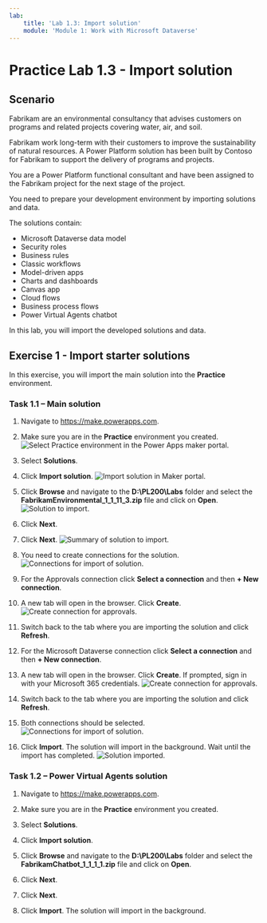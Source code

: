 ```yaml
---
lab:
    title: 'Lab 1.3: Import solution'
    module: 'Module 1: Work with Microsoft Dataverse'
---
```


# Practice Lab 1.3 - Import solution

## Scenario

Fabrikam are an environmental consultancy that advises customers on programs and related projects covering water, air, and soil.

Fabrikam work long-term with their customers to improve the sustainability of natural resources. A Power Platform solution has been built by Contoso for Fabrikam to support the delivery of programs and projects.

You are a Power Platform functional consultant and have been assigned to the Fabrikam project for the next stage of the project.

You need to prepare your development environment by importing solutions and data.

The solutions contain:

- Microsoft Dataverse data model
- Security roles
- Business rules
- Classic workflows
- Model-driven apps
- Charts and dashboards
- Canvas app
- Cloud flows
- Business process flows
- Power Virtual Agents chatbot

In this lab, you will import the developed solutions and data.

## Exercise 1 - Import starter solutions

In this exercise, you will import the main solution into the **Practice** environment.

### Task 1.1 – Main solution

1. Navigate to <https://make.powerapps.com>.

1. Make sure you are in the **Practice** environment you created. ![Select Practice environment in the Power Apps maker portal.](../media/select-environment.png)

1. Select **Solutions**.

1. Click **Import solution**. ![Import solution in Maker portal.](../media/import-solution.png)

1. Click **Browse** and navigate to the **D:\PL200\Labs** folder and select the **FabrikamEnvironmental_1_1_11_3.zip** file and click on **Open**. ![Solution to import.](../media/solution-to-import.png)

1. Click **Next**.

1. Click **Next**. ![Summary of solution to import.](../media/import-solution-summary.png)

1. You need to create connections for the solution. ![Connections for import of solution.](../media/connections-for-solution.png)

1. For the Approvals connection click **Select a connection** and then **+ New connection**.

1. A new tab will open in the browser. Click **Create**. ![Create connection for approvals.](../media/create-approvals-connection.png)

1. Switch back to the tab where you are importing the solution and click **Refresh**.

1. For the Microsoft Dataverse connection click **Select a connection** and then **+ New connection**.

1. A new tab will open in the browser. Click **Create**. If prompted, sign in with your Microsoft 365 credentials. ![Create connection for approvals.](../media/create-dataverse-connection.png)

1. Switch back to the tab where you are importing the solution and click **Refresh**.

1. Both connections should be selected. ![Connections for import of solution.](../media/connections-for-solution-added.png)

1. Click **Import**. The solution will import in the background. Wait until the import has completed. ![Solution imported.](../media/solution-imported.png)

### Task 1.2 – Power Virtual Agents solution

1. Navigate to <https://make.powerapps.com>.

1. Make sure you are in the **Practice** environment you created.

1. Select **Solutions**.

1. Click **Import solution**.

1. Click **Browse** and navigate to the **D:\PL200\Labs** folder and select the **FabrikamChatbot_1_1_1_1.zip** file and click on **Open**.

1. Click **Next**.

1. Click **Next**.

1. Click **Import**. The solution will import in the background.

